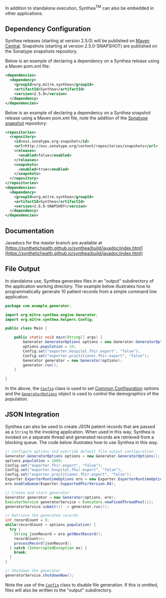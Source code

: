 In addition to standalone execution, Synthea<sup>TM</sup> can also be embedded in other applications.

## Dependency Configuration

Synthea releases (starting at version 2.5.0) will be published on [Maven Central](https://search.maven.org/search?q=synthea). Snapshots (starting at version 2.5.0-SNAPSHOT) are published on the Sonatype snapshots repository.

Below is an example of declaring a dependency on a Synthea release using a Maven pom.xml file:

```xml
<dependencies>
  <dependency>
    <groupId>org.mitre.synthea</groupId>
    <artifactId>Synthea</artifactId>
    <version>2.5.0</version>
  </dependency>
</dependencies>
```

Below is an example of declaring a dependency on a Synthea snapshot release using a Maven pom.xml file, note the addition of the [Sonatype snapshot](https://oss.sonatype.org/#nexus-search;quick~synthea) repository:

```xml
<repositories>
  <repository>
    <id>oss.sonatype.org-snapshot</id>
    <url>http://oss.sonatype.org/content/repositories/snapshots</url>
    <releases>
      <enabled>false</enabled>
    </releases>
    <snapshots>
      <enabled>true</enabled>
    </snapshots>
  </repository>
</repositories>
<dependencies>
  <dependency>
    <groupId>org.mitre.synthea</groupId>
    <artifactId>Synthea</artifactId>
    <version>2.6.0-SNAPSHOT</version>
  </dependency>
</dependencies>
```

## Documentation

Javadocs for the master branch are available at [https://synthetichealth.github.io/synthea/build/javadoc/index.html](https://synthetichealth.github.io/synthea/build/javadoc/index.html)

## File Output

In standalone use, Synthea generates files in an "output" subdirectory of the application working directory. The example below illustrates how to programmatically generate 10 patient records from a simple command line application.

```java
package com.example.generator;

import org.mitre.synthea.engine.Generator;
import org.mitre.synthea.helpers.Config;

public class Main {

    public static void main(String[] args) {
        Generator.GeneratorOptions options = new Generator.GeneratorOptions();
        options.population = 10;
        Config.set("exporter.hospital.fhir.export", "false");
        Config.set("exporter.practitioner.fhir.export", "false");
        Generator generator = new Generator(options);
        generator.run();
    }
    
}
```

In the above, the [`Config`](https://synthetichealth.github.io/synthea/build/javadoc/org/mitre/synthea/helpers/Config.html) class is used to set [Common Configuration](https://github.com/synthetichealth/synthea/wiki/Common-Configuration) options and the [`GeneratorOptions`](https://synthetichealth.github.io/synthea/build/javadoc/org/mitre/synthea/engine/Generator.GeneratorOptions.html) object is used to control the demographics of the population.

## JSON Integration

Synthea can also be used to create JSON patient records that are passed as a `String` to the invoking application. When used in this way, Synthea is invoked on a separate thread and generated records are retrieved from a blocking queue. The code below illustrates how to use Synthea in this way.

```java
// Configure options and override default file output configuration
Generator.GeneratorOptions options = new Generator.GeneratorOptions();
options.population = 1000;
Config.set("exporter.fhir.export", "false");
Config.set("exporter.hospital.fhir.export", "false");
Config.set("exporter.practitioner.fhir.export", "false");
Exporter.ExporterRuntimeOptions ero = new Exporter.ExporterRuntimeOptions();
ero.enableQueue(Exporter.SupportedFhirVersion.R4);

// Create and start generator
Generator generator = new Generator(options, ero);
ExecutorService generatorService = Executors.newFixedThreadPool(1);
generatorService.submit(() -> generator.run());

// Retrieve the generated records
int recordCount = 0;
while(recordCount < options.population) {
  try {
    String jsonRecord = ero.getNextRecord();
    recordCount++;
    processRecord(jsonRecord);
  } catch (InterruptedException ex) {
    break;
  }
}

// Shutdown the generator
generatorService.shutdownNow();
```

Note the use of the [`Config`](https://synthetichealth.github.io/synthea/build/javadoc/org/mitre/synthea/helpers/Config.html) class to disable file generation. If this is omitted, files will also be written to the "output" subdirectory.